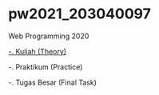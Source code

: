 # pw2021_203040097
Web Programming 2020
<p><a href="https://github.com/QueenAgella/pw2021_203040097/tree/main/kuliah">-. Kuliah (Theory)</a>
<p>-. Praktikum (Practice)
<p>-. Tugas Besar (Final Task)
